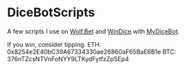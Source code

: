 # DiceBotScripts

A few scripts I use on [Wolf.Bet](https://wolf.bet?c=jagbot "Wolf.Bet") and [WinDice](https://windice.io/?r=qmpsr13 "WinDice.io") with [MyDiceBot](https://mydicebot.com/ "MyDiceBot").

If you win, consider tipping.
ETH: 0x8254e2E40bC39A67334330ae26860aF65BaE6B1e
BTC: 376nTZcsNTVnFoNYY9LTKydFytfzZpSEp4
